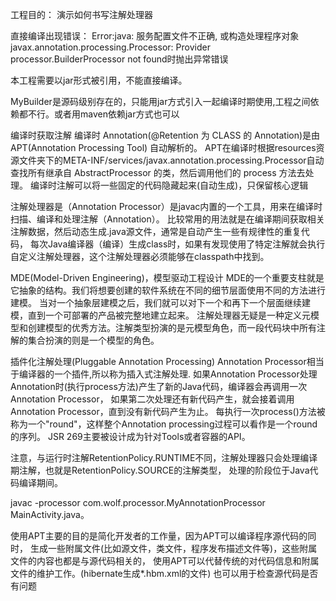 工程目的：
演示如何书写注解处理器

直接编译出现错误：
Error:java: 服务配置文件不正确, 或构造处理程序对象javax.annotation.processing.Processor: Provider processor.BuilderProcessor not found时抛出异常错误

本工程需要以jar形式被引用，不能直接编译。

MyBuilder是源码级别存在的，只能用jar方式引入一起编译时期使用,工程之间依赖都不行。或者用maven依赖jar方式也可以


编译时获取注解
编译时 Annotation(@Retention 为 CLASS 的 Annotation)是由 APT(Annotation Processing Tool) 自动解析的。
APT在编译时根据resources资源文件夹下的META-INF/services/javax.annotation.processing.Processor自动查找所有继承自
AbstractProcessor 的类，然后调用他们的 process 方法去处理。
编译时注解可以将一些固定的代码隐藏起来(自动生成)，只保留核心逻辑

注解处理器是（Annotation Processor）是javac内置的一个工具，用来在编译时扫描、编译和处理注解（Annotation）。
比较常用的用法就是在编译期间获取相关注解数据，然后动态生成.java源文件，通常是自动产生一些有规律性的重复代码，
每次Java编译器（编译）生成class时，如果有发现使用了特定注解就会执行自定义注解处理器，这个注解处理器必须能够在classpath中找到。

MDE(Model-Driven Engineering)，模型驱动工程设计
MDE的一个重要支柱就是它抽象的结构。我们将想要创建的软件系统在不同的细节层面使用不同的方法进行建模。
当对一个抽象层建模之后，我们就可以对下一个和再下一个层面继续建模，直到一个可部署的产品被完整地建立起来。
注解处理器无疑是一种定义元模型和创建模型的优秀方法。注解类型扮演的是元模型角色，而一段代码块中所有注解的集合扮演的则是一个模型的角色。

插件化注解处理(Pluggable Annotation Processing)
Annotation Processor相当于编译器的一个插件,所以称为插入式注解处理.
如果Annotation Processor处理Annotation时(执行process方法)产生了新的Java代码，编译器会再调用一次Annotation Processor，
如果第二次处理还有新代码产生，就会接着调用Annotation Processor，直到没有新代码产生为止。
每执行一次process()方法被称为一个"round"，这样整个Annotation processing过程可以看作是一个round的序列。
JSR 269主要被设计成为针对Tools或者容器的API。

注意，与运行时注解RetentionPolicy.RUNTIME不同，注解处理器只会处理编译期注解，也就是RetentionPolicy.SOURCE的注解类型，
处理的阶段位于Java代码编译期间。

javac -processor com.wolf.processor.MyAnnotationProcessor MainActivity.java。

使用APT主要的目的是简化开发者的工作量，因为APT可以编译程序源代码的同时，
生成一些附属文件(比如源文件，类文件，程序发布描述文件等)，这些附属文件的内容也都是与源代码相关的，
使用APT可以代替传统的对代码信息和附属文件的维护工作。(hibernate生成*.hbm.xml的文件)
也可以用于检查源代码是否有问题